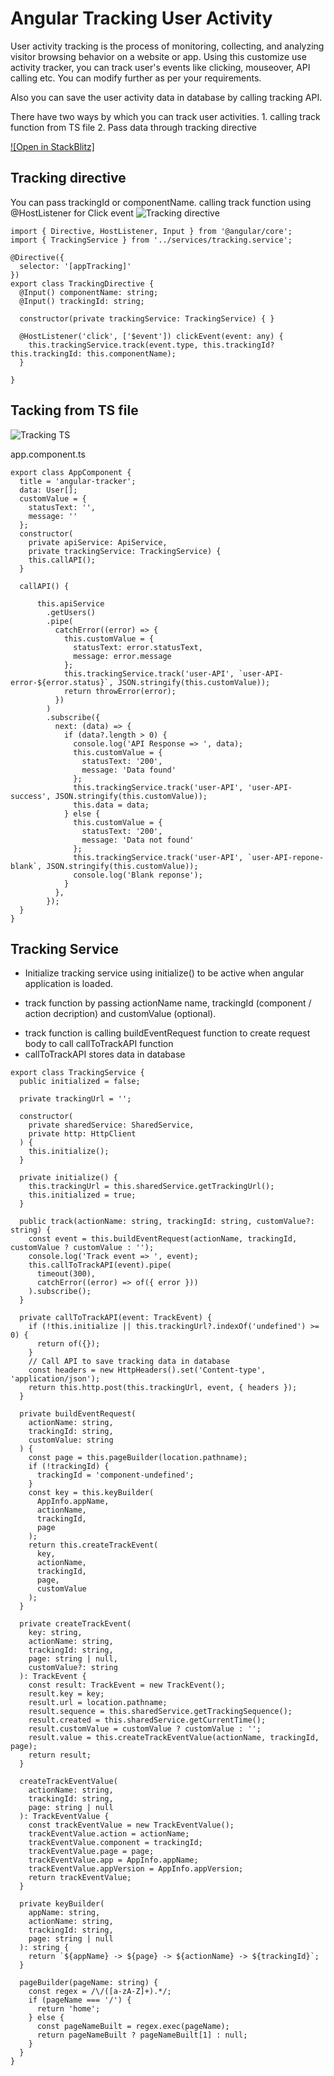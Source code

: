 # Angular Tracking User Activity
User activity tracking is the process of monitoring, collecting, and analyzing visitor browsing behavior on a website or app.
Using this customize use activity tracker, you can track user's events like clicking, mouseover, API calling etc. You can modify further as per your requirements.

Also you can save the user activity data in database by calling tracking API.

There have two ways by which you can track user activities. 1. calling track function from TS file 2. Pass data through tracking directive

[![Open in StackBlitz]](https://stackblitz.com/edit/angular-ivy-fhfbv6?embed=1&file=src/app/app.component.ts)

## Tracking directive
You can pass trackingId or componentName. calling track function using @HostListener for Click event
![Tracking directive](tracking_directive.png)

```
import { Directive, HostListener, Input } from '@angular/core';
import { TrackingService } from '../services/tracking.service';

@Directive({
  selector: '[appTracking]'
})
export class TrackingDirective {
  @Input() componentName: string;
  @Input() trackingId: string;

  constructor(private trackingService: TrackingService) { }

  @HostListener('click', ['$event']) clickEvent(event: any) {
    this.trackingService.track(event.type, this.trackingId? this.trackingId: this.componentName);
  }

}
```

## Tacking from TS file
![Tracking TS](tracking_ts.png)

app.component.ts
```
export class AppComponent {
  title = 'angular-tracker';
  data: User[];
  customValue = {
    statusText: '',
    message: ''
  };
  constructor(
    private apiService: ApiService,
    private trackingService: TrackingService) {
    this.callAPI();
  }

  callAPI() {
    
      this.apiService
        .getUsers()
        .pipe(
          catchError((error) => {
            this.customValue = {
              statusText: error.statusText,
              message: error.message
            };
            this.trackingService.track('user-API', `user-API-error-${error.status}`, JSON.stringify(this.customValue));
            return throwError(error);
          })
        )
        .subscribe({
          next: (data) => {
            if (data?.length > 0) {
              console.log('API Response => ', data);
              this.customValue = {
                statusText: '200',
                message: 'Data found'
              };
              this.trackingService.track('user-API', 'user-API-success', JSON.stringify(this.customValue));
              this.data = data;
            } else {
              this.customValue = {
                statusText: '200',
                message: 'Data not found'
              };
              this.trackingService.track('user-API', `user-API-repone-blank`, JSON.stringify(this.customValue));
              console.log('Blank reponse');
            }
          },
        });
  }
}
```

## Tracking Service
- Initialize tracking service using initialize() to be active when angular application is loaded.
* track function by passing actionName name, trackingId (component / action decription) and customValue (optional).
+ track function is calling buildEventRequest function to create request body to call callToTrackAPI function
+ callToTrackAPI stores data in database

```
export class TrackingService {
  public initialized = false;

  private trackingUrl = '';

  constructor(
    private sharedService: SharedService,
    private http: HttpClient
  ) {
    this.initialize();
  }

  private initialize() {
    this.trackingUrl = this.sharedService.getTrackingUrl();
    this.initialized = true;
  }

  public track(actionName: string, trackingId: string, customValue?: string) {
    const event = this.buildEventRequest(actionName, trackingId, customValue ? customValue : '');
    console.log('Track event => ', event);
    this.callToTrackAPI(event).pipe(
      timeout(300),
      catchError((error) => of({ error }))
    ).subscribe();
  }

  private callToTrackAPI(event: TrackEvent) {
    if (!this.initialize || this.trackingUrl?.indexOf('undefined') >= 0) {
      return of({});
    }
    // Call API to save tracking data in database
    const headers = new HttpHeaders().set('Content-type', 'application/json');
    return this.http.post(this.trackingUrl, event, { headers });
  }

  private buildEventRequest(
    actionName: string,
    trackingId: string,
    customValue: string
  ) {
    const page = this.pageBuilder(location.pathname);
    if (!trackingId) {
      trackingId = 'component-undefined';
    }
    const key = this.keyBuilder(
      AppInfo.appName,
      actionName,
      trackingId,
      page
    );
    return this.createTrackEvent(
      key,
      actionName,
      trackingId,
      page,
      customValue
    );
  }

  private createTrackEvent(
    key: string,
    actionName: string,
    trackingId: string,
    page: string | null,
    customValue?: string
  ): TrackEvent {
    const result: TrackEvent = new TrackEvent();
    result.key = key;
    result.url = location.pathname;
    result.sequence = this.sharedService.getTrackingSequence();
    result.created = this.sharedService.getCurrentTime();
    result.customValue = customValue ? customValue : '';
    result.value = this.createTrackEventValue(actionName, trackingId, page);
    return result;
  }

  createTrackEventValue(
    actionName: string,
    trackingId: string,
    page: string | null
  ): TrackEventValue {
    const trackEventValue = new TrackEventValue();
    trackEventValue.action = actionName;
    trackEventValue.component = trackingId;
    trackEventValue.page = page;
    trackEventValue.app = AppInfo.appName;
    trackEventValue.appVersion = AppInfo.appVersion;
    return trackEventValue;
  }

  private keyBuilder(
    appName: string,
    actionName: string,
    trackingId: string,
    page: string | null
  ): string {
    return `${appName} -> ${page} -> ${actionName} -> ${trackingId}`;
  }

  pageBuilder(pageName: string) {
    const regex = /\/([a-zA-Z]+).*/;
    if (pageName === '/') {
      return 'home';
    } else {
      const pageNameBuilt = regex.exec(pageName);
      return pageNameBuilt ? pageNameBuilt[1] : null;
    }
  }
}
```
